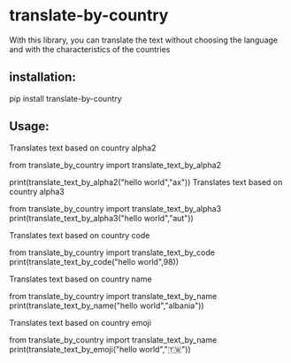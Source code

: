 translate-by-country
====================

With this library, you can translate the text without choosing the language and with the characteristics of the countries

installation:
-------------

pip install translate-by-country

Usage:
------

Translates text based on country alpha2

from translate_by_country import translate_text_by_alpha2

print(translate_text_by_alpha2("hello world","ax"))
Translates text based on country alpha3

from translate_by_country import translate_text_by_alpha3
print(translate_text_by_alpha3("hello world","aut"))

Translates text based on country code

from translate_by_country import translate_text_by_code
print(translate_text_by_code("hello world",98))

Translates text based on country name

from translate_by_country import translate_text_by_name
print(translate_text_by_name("hello world","albania"))

Translates text based on country emoji

from translate_by_country import translate_text_by_name
print(translate_text_by_emoji("hello world","🇹🇼"))
